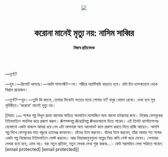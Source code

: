 <div align=center>
<img src=https://images.prothomalo.com/prothomalo-bangla/2021-01/1d75151c-eff9-4e9f-ac28-aebc4618d00f/palo_bangla_og.png />
<br><br>
<h1>করোনা মানেই মৃত্যু নয়: নাসিম সাব্বির</h1> 
<h4>নিজস্ব প্রতিবেদক</h4>
<br><br>
</div>

—তূর্ণা?

—হুম।—রিপোর্ট আসছে।—আমি সাসপেক্ট?—না। শরীরে অ্যান্টিবডি বাড়াতে হবে। কটা দিন হাসপাতালে থেকে বিশ্রাম প্রয়োজন।

—তূর্ণা?—হুম।—তুমি কি জানো, তোমার মিথ্যেটা সত্যের মতো শোনায় না? বাবুর খেয়াল রেখো। দেখা হবে সুস্থ পৃথিবীতে।'করোনা' মানেই মৃত্যু নয়।

[নিয়ম: ১০০ শব্দের গল্প লিখুন প্রথম আলোর সাহিত্য অনলাইন ম্যাগাজিন অন্য আলো ডটকমের জন্য। নিজের ফেসবুকের টাইমলাইনে পাবলিক করে প্রকাশ করুন। #শশব্দগল্প #ছোট্টগল্প #অন্যআলো দিতে পারেন। এই তিনটা হ্যাশট্যাশগের যেকোনো একটা থাকলে আমরা ধরে নেব এটা আপনারা অন্য আলোডট কমে প্রকাশ করতে দিতে রাজি আছেন। আপনি গল্প লিখে ফেসবুকের সাত বন্ধুকে চ্যালেঞ্জ জানাবেন। তাঁদের ট্যাগ করবেন। যাঁদের ট্যাগ করবেন, তাঁরা আবার শত শব্দের একটা গল্প নিজেদের টাইমলাইনে পোস্ট করবেন। আর নিয়মকানুনগুলো গল্পের নিচে কপি পেস্ট করে দেবেন। পেশাদার লেখক হতে হবে, এমন নয়। বরং নতুন প্রতিভা, নতুন লেখক লেখা শুরু করুক...। কেউ সরাসরিও লেখা পাঠাতে পারেন: [email protected] [email protected]]
